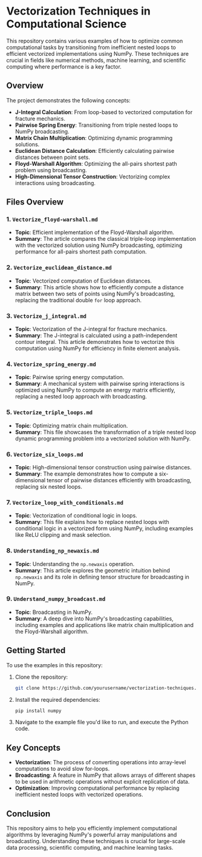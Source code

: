 # Vectorization Techniques in Computational Science

This repository contains various examples of how to optimize common computational tasks by transitioning from inefficient nested loops to efficient vectorized implementations using NumPy. These techniques are crucial in fields like numerical methods, machine learning, and scientific computing where performance is a key factor.

## Overview

The project demonstrates the following concepts:

- **J-Integral Calculation**: From loop-based to vectorized computation for fracture mechanics.
- **Pairwise Spring Energy**: Transitioning from triple nested loops to NumPy broadcasting.
- **Matrix Chain Multiplication**: Optimizing dynamic programming solutions.
- **Euclidean Distance Calculation**: Efficiently calculating pairwise distances between point sets.
- **Floyd-Warshall Algorithm**: Optimizing the all-pairs shortest path problem using broadcasting.
- **High-Dimensional Tensor Construction**: Vectorizing complex interactions using broadcasting.

## Files Overview

### 1. `Vectorize_floyd-warshall.md`
- **Topic**: Efficient implementation of the Floyd-Warshall algorithm.
- **Summary**: The article compares the classical triple-loop implementation with the vectorized solution using NumPy broadcasting, optimizing performance for all-pairs shortest path computation.

### 2. `Vectorize_euclidean_distance.md`
- **Topic**: Vectorized computation of Euclidean distances.
- **Summary**: This article shows how to efficiently compute a distance matrix between two sets of points using NumPy's broadcasting, replacing the traditional double `for` loop approach.

### 3. `Vectorize_j_integral.md`
- **Topic**: Vectorization of the J-integral for fracture mechanics.
- **Summary**: The J-integral is calculated using a path-independent contour integral. This article demonstrates how to vectorize this computation using NumPy for efficiency in finite element analysis.

### 4. `Vectorize_spring_energy.md`
- **Topic**: Pairwise spring energy computation.
- **Summary**: A mechanical system with pairwise spring interactions is optimized using NumPy to compute an energy matrix efficiently, replacing a nested loop approach with broadcasting.

### 5. `Vectorize_triple_loops.md`
- **Topic**: Optimizing matrix chain multiplication.
- **Summary**: This file showcases the transformation of a triple nested loop dynamic programming problem into a vectorized solution with NumPy.

### 6. `Vectorize_six_loops.md`
- **Topic**: High-dimensional tensor construction using pairwise distances.
- **Summary**: The example demonstrates how to compute a six-dimensional tensor of pairwise distances efficiently with broadcasting, replacing six nested loops.

### 7. `Vectorize_loop_with_conditionals.md`
- **Topic**: Vectorization of conditional logic in loops.
- **Summary**: This file explains how to replace nested loops with conditional logic in a vectorized form using NumPy, including examples like ReLU clipping and mask selection.

### 8. `Understanding_np_newaxis.md`
- **Topic**: Understanding the `np.newaxis` operation.
- **Summary**: This article explores the geometric intuition behind `np.newaxis` and its role in defining tensor structure for broadcasting in NumPy.

### 9. `Understand_numpy_broadcast.md`
- **Topic**: Broadcasting in NumPy.
- **Summary**: A deep dive into NumPy's broadcasting capabilities, including examples and applications like matrix chain multiplication and the Floyd-Warshall algorithm.

## Getting Started

To use the examples in this repository:

1. Clone the repository:
   ```bash
   git clone https://github.com/yourusername/vectorization-techniques.git
   ```
2. Install the required dependencies:
   ```bash
   pip install numpy
   ```
3. Navigate to the example file you'd like to run, and execute the Python code.

## Key Concepts

- **Vectorization**: The process of converting operations into array-level computations to avoid slow for-loops.
- **Broadcasting**: A feature in NumPy that allows arrays of different shapes to be used in arithmetic operations without explicit replication of data.
- **Optimization**: Improving computational performance by replacing inefficient nested loops with vectorized operations.

## Conclusion

This repository aims to help you efficiently implement computational algorithms by leveraging NumPy's powerful array manipulations and broadcasting. Understanding these techniques is crucial for large-scale data processing, scientific computing, and machine learning tasks.
